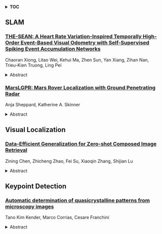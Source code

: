 <details>
  <summary><b>TOC</b></summary>
  <ol>
    <li><a href=#slam>SLAM</a></li>
      <ul>
        <li><a href=#THE-SEAN:-A-Heart-Rate-Variation-Inspired-Temporally-High-Order-Event-Based-Visual-Odometry-with-Self-Supervised-Spiking-Event-Accumulation-Networks>THE-SEAN: A Heart Rate Variation-Inspired Temporally High-Order Event-Based Visual Odometry with Self-Supervised Spiking Event Accumulation Networks</a></li>
        <li><a href=#MarsLGPR:-Mars-Rover-Localization-with-Ground-Penetrating-Radar>MarsLGPR: Mars Rover Localization with Ground Penetrating Radar</a></li>
      </ul>
    </li>
    <li><a href=#visual-localization>Visual Localization</a></li>
      <ul>
        <li><a href=#Data-Efficient-Generalization-for-Zero-shot-Composed-Image-Retrieval>Data-Efficient Generalization for Zero-shot Composed Image Retrieval</a></li>
      </ul>
    </li>
    <li><a href=#keypoint-detection>Keypoint Detection</a></li>
      <ul>
        <li><a href=#Automatic-determination-of-quasicrystalline-patterns-from-microscopy-images>Automatic determination of quasicrystalline patterns from microscopy images</a></li>
      </ul>
    </li>
  </ol>
</details>

## SLAM  

### [THE-SEAN: A Heart Rate Variation-Inspired Temporally High-Order Event-Based Visual Odometry with Self-Supervised Spiking Event Accumulation Networks](http://arxiv.org/abs/2503.05112)  
Chaoran Xiong, Litao Wei, Kehui Ma, Zhen Sun, Yan Xiang, Zihan Nan, Trieu-Kien Truong, Ling Pei  
<details>  
  <summary>Abstract</summary>  
  <ol>  
    Event-based visual odometry has recently gained attention for its high accuracy and real-time performance in fast-motion systems. Unlike traditional synchronous estimators that rely on constant-frequency (zero-order) triggers, event-based visual odometry can actively accumulate information to generate temporally high-order estimation triggers. However, existing methods primarily focus on adaptive event representation after estimation triggers, neglecting the decision-making process for efficient temporal triggering itself. This oversight leads to the computational redundancy and noise accumulation. In this paper, we introduce a temporally high-order event-based visual odometry with spiking event accumulation networks (THE-SEAN). To the best of our knowledge, it is the first event-based visual odometry capable of dynamically adjusting its estimation trigger decision in response to motion and environmental changes. Inspired by biological systems that regulate hormone secretion to modulate heart rate, a self-supervised spiking neural network is designed to generate estimation triggers. This spiking network extracts temporal features to produce triggers, with rewards based on block matching points and Fisher information matrix (FIM) trace acquired from the estimator itself. Finally, THE-SEAN is evaluated across several open datasets, thereby demonstrating average improvements of 13\% in estimation accuracy, 9\% in smoothness, and 38\% in triggering efficiency compared to the state-of-the-art methods.  
  </ol>  
</details>  
  
### [MarsLGPR: Mars Rover Localization with Ground Penetrating Radar](http://arxiv.org/abs/2503.04944)  
Anja Sheppard, Katherine A. Skinner  
<details>  
  <summary>Abstract</summary>  
  <ol>  
    In this work, we propose the use of Ground Penetrating Radar (GPR) for rover localization on Mars. Precise pose estimation is an important task for mobile robots exploring planetary surfaces, as they operate in GPS-denied environments. Although visual odometry provides accurate localization, it is computationally expensive and can fail in dim or high-contrast lighting. Wheel encoders can also provide odometry estimation, but are prone to slipping on the sandy terrain encountered on Mars. Although traditionally a scientific surveying sensor, GPR has been used on Earth for terrain classification and localization through subsurface feature matching. The Perseverance rover and the upcoming ExoMars rover have GPR sensors already equipped to aid in the search of water and mineral resources. We propose to leverage GPR to aid in Mars rover localization. Specifically, we develop a novel GPR-based deep learning model that predicts 1D relative pose translation. We fuse our GPR pose prediction method with inertial and wheel encoder data in a filtering framework to output rover localization. We perform experiments in a Mars analog environment and demonstrate that our GPR-based displacement predictions both outperform wheel encoders and improve multi-modal filtering estimates in high-slip environments. Lastly, we present the first dataset aimed at GPR-based localization in Mars analog environments, which will be made publicly available upon publication.  
  </ol>  
</details>  
  
  



## Visual Localization  

### [Data-Efficient Generalization for Zero-shot Composed Image Retrieval](http://arxiv.org/abs/2503.05204)  
Zining Chen, Zhicheng Zhao, Fei Su, Xiaoqin Zhang, Shijian Lu  
<details>  
  <summary>Abstract</summary>  
  <ol>  
    Zero-shot Composed Image Retrieval (ZS-CIR) aims to retrieve the target image based on a reference image and a text description without requiring in-distribution triplets for training. One prevalent approach follows the vision-language pretraining paradigm that employs a mapping network to transfer the image embedding to a pseudo-word token in the text embedding space. However, this approach tends to impede network generalization due to modality discrepancy and distribution shift between training and inference. To this end, we propose a Data-efficient Generalization (DeG) framework, including two novel designs, namely, Textual Supplement (TS) module and Semantic-Set (S-Set). The TS module exploits compositional textual semantics during training, enhancing the pseudo-word token with more linguistic semantics and thus mitigating the modality discrepancy effectively. The S-Set exploits the zero-shot capability of pretrained Vision-Language Models (VLMs), alleviating the distribution shift and mitigating the overfitting issue from the redundancy of the large-scale image-text data. Extensive experiments over four ZS-CIR benchmarks show that DeG outperforms the state-of-the-art (SOTA) methods with much less training data, and saves substantial training and inference time for practical usage.  
  </ol>  
</details>  
  
  



## Keypoint Detection  

### [Automatic determination of quasicrystalline patterns from microscopy images](http://arxiv.org/abs/2503.05472)  
Tano Kim Kender, Marco Corrias, Cesare Franchini  
<details>  
  <summary>Abstract</summary>  
  <ol>  
    Quasicrystals are aperiodically ordered solids that exhibit long-range order without translational periodicity, bridging the gap between crystalline and amorphous materials. Due to their lack of translational periodicity, information on atomic arrangements in quasicrystals cannot be extracted by current crystalline lattice recognition softwares. This work introduces a method to automatically detect quasicrystalline atomic arrangements and tiling using image feature recognition coupled with machine learning, tailored towards quasiperiodic tilings with 8-, 10- and 12-fold rotational symmetry. Atom positions are identified using clustering of feature descriptors. Subsequent nearest-neighbor analysis and border following on the interatomic connections deliver the tiling. Support vector machines further increase the quality of the results, reaching an accuracy consistent with those reported in the literature. A statistical analysis of the results is performed. The code is now part of the open-source package AiSurf.  
  </ol>  
</details>  
  
  



